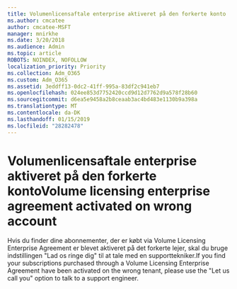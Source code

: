 ```yaml
---
title: Volumenlicensaftale enterprise aktiveret på den forkerte konto
ms.author: cmcatee
author: cmcatee-MSFT
manager: mnirkhe
ms.date: 3/20/2018
ms.audience: Admin
ms.topic: article
ROBOTS: NOINDEX, NOFOLLOW
localization_priority: Priority
ms.collection: Adm_O365
ms.custom: Adm_O365
ms.assetid: 3eddff13-0dc2-41ff-995a-83df2c941eb7
ms.openlocfilehash: 024ee853d7752420ccd9d12d7762d9a578f28b60
ms.sourcegitcommit: d6ea5e9458a2b8ceaab3ac4bd483e1130b9a398a
ms.translationtype: MT
ms.contentlocale: da-DK
ms.lasthandoff: 01/15/2019
ms.locfileid: "28282478"
---
```

# <a name="volume-licensing-enterprise-agreement-activated-on-wrong-account"></a><span data-ttu-id="cd170-102">Volumenlicensaftale enterprise aktiveret på den forkerte konto</span><span class="sxs-lookup"><span data-stu-id="cd170-102">Volume licensing enterprise agreement activated on wrong account</span></span>

<span data-ttu-id="cd170-103">Hvis du finder dine abonnementer, der er købt via Volume Licensing Enterprise Agreement er blevet aktiveret på det forkerte lejer, skal du bruge indstillingen "Lad os ringe dig" til at tale med en supporttekniker.</span><span class="sxs-lookup"><span data-stu-id="cd170-103">If you find your subscriptions purchased through a Volume Licensing Enterprise Agreement have been activated on the wrong tenant, please use the "Let us call you" option to talk to a support engineer.</span></span>
  

